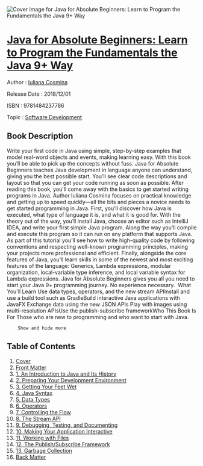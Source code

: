 ![Cover image for Java for Absolute Beginners: Learn to Program the Fundamentals the Java 9+ Way](https://imgdetail.ebookreading.net/cover/cover/20200215/EB9781484237786.jpg)

[Java for Absolute Beginners: Learn to Program the Fundamentals the Java 9+ Way](https://ebookreading.net/view/book/Java+for+Absolute+Beginners%3A+Learn+to+Program+the+Fundamentals+the+Java+9%2B+Way-EB9781484237786_1.html "Java for Absolute Beginners: Learn to Program the Fundamentals the Java 9+ Way")
====================================================================================================================

Author : [Iuliana Cosmina](https://ebookreading.net/search/author/Iuliana+Cosmina)

Release Date : 2018/12/01

ISBN : 9781484237786

Topic : [Software Development](https://ebookreading.net/search/category/software-development)

Book Description
-----------------

 Write your first code in Java using simple, step-by-step examples that model real-word objects and events, making learning easy. With this book you’ll be able to pick up the concepts without fuss. Java for Absolute Beginners teaches Java development in language anyone can understand, giving you the best possible start. You’ll see clear code descriptions and layout so that you can get your code running as soon as possible. After reading this book, you'll come away with the basics to get started writing programs in Java.
Author Iuliana Cosmina focuses on practical knowledge and getting up to speed quickly—all the bits and pieces a novice needs to get started programming in Java. First, you’ll discover how Java is executed, what type of language it is, and what it is good for. With the theory out of the way, you’ll install Java, choose an editor such as IntelliJ IDEA, and write your first simple Java program. Along the way you’ll compile and execute this program so it can run on any platform that supports Java. As part of this tutorial you’ll see how to write high-quality code by following conventions and respecting well-known programming principles, making your projects more professional and efficient.
Finally, alongside the core features of Java, you’ll learn skills in some of the newest and most exciting features of the language: Generics, Lambda expressions, modular organization, local-variable type inference, and local variable syntax for Lambda expressions.
Java for Absolute Beginners gives you all you need to start your Java 9+ programming journey. No experience necessary.
 What You'll Learn
Use data types, operators, and the new stream APIInstall and use a build tool such as GradleBuild interactive Java applications with JavaFX Exchange data using the new JSON APIs Play with images using multi-resolution APIsUse the publish-subscribe frameworkWho This Book Is For
Those who are new to programming and who want to start with Java.

        Show and hide more                
Table of Contents
-----------------

1. [Cover](https://ebookreading.net/view/book/Java+for+Absolute+Beginners%3A+Learn+to+Program+the+Fundamentals+the+Java+9%2B+Way-EB9781484237786_1.html)
1. [Front Matter](https://ebookreading.net/view/book/Java+for+Absolute+Beginners%3A+Learn+to+Program+the+Fundamentals+the+Java+9%2B+Way-EB9781484237786_2.html)
1. [1. An Introduction to Java and Its History](https://ebookreading.net/view/book/Java+for+Absolute+Beginners%3A+Learn+to+Program+the+Fundamentals+the+Java+9%2B+Way-EB9781484237786_3.html)
1. [2. Preparing Your Development Environment](https://ebookreading.net/view/book/Java+for+Absolute+Beginners%3A+Learn+to+Program+the+Fundamentals+the+Java+9%2B+Way-EB9781484237786_4.html)
1. [3. Getting Your Feet Wet](https://ebookreading.net/view/book/Java+for+Absolute+Beginners%3A+Learn+to+Program+the+Fundamentals+the+Java+9%2B+Way-EB9781484237786_5.html)
1. [4. Java Syntax](https://ebookreading.net/view/book/Java+for+Absolute+Beginners%3A+Learn+to+Program+the+Fundamentals+the+Java+9%2B+Way-EB9781484237786_6.html)
1. [5. Data Types](https://ebookreading.net/view/book/Java+for+Absolute+Beginners%3A+Learn+to+Program+the+Fundamentals+the+Java+9%2B+Way-EB9781484237786_7.html)
1. [6. Operators](https://ebookreading.net/view/book/Java+for+Absolute+Beginners%3A+Learn+to+Program+the+Fundamentals+the+Java+9%2B+Way-EB9781484237786_8.html)
1. [7. Controlling the Flow](https://ebookreading.net/view/book/Java+for+Absolute+Beginners%3A+Learn+to+Program+the+Fundamentals+the+Java+9%2B+Way-EB9781484237786_9.html)
1. [8. The Stream API](https://ebookreading.net/view/book/Java+for+Absolute+Beginners%3A+Learn+to+Program+the+Fundamentals+the+Java+9%2B+Way-EB9781484237786_10.html)
1. [9. Debugging, Testing, and Documenting](https://ebookreading.net/view/book/Java+for+Absolute+Beginners%3A+Learn+to+Program+the+Fundamentals+the+Java+9%2B+Way-EB9781484237786_11.html)
1. [10. Making Your Application Interactive](https://ebookreading.net/view/book/Java+for+Absolute+Beginners%3A+Learn+to+Program+the+Fundamentals+the+Java+9%2B+Way-EB9781484237786_12.html)
1. [11. Working with Files](https://ebookreading.net/view/book/Java+for+Absolute+Beginners%3A+Learn+to+Program+the+Fundamentals+the+Java+9%2B+Way-EB9781484237786_13.html)
1. [12. The Publish/Subscribe Framework](https://ebookreading.net/view/book/Java+for+Absolute+Beginners%3A+Learn+to+Program+the+Fundamentals+the+Java+9%2B+Way-EB9781484237786_14.html)
1. [13. Garbage Collection](https://ebookreading.net/view/book/Java+for+Absolute+Beginners%3A+Learn+to+Program+the+Fundamentals+the+Java+9%2B+Way-EB9781484237786_15.html)
1. [Back Matter](https://ebookreading.net/view/book/Java+for+Absolute+Beginners%3A+Learn+to+Program+the+Fundamentals+the+Java+9%2B+Way-EB9781484237786_16.html)
